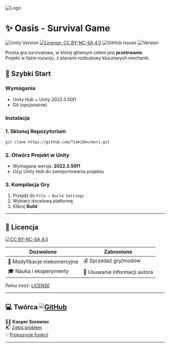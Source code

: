 
![Logo](https://i.imgur.com/MgjCmK3.png)
# ✨ Oasis - Survival Game  


![Unity Version](https://img.shields.io/badge/Unity-2022.3.50f1-blue.svg)
[![License: CC BY-NC-SA 4.0](https://img.shields.io/badge/License-CC_BY--NC--SA_4.0-lightgrey.svg)](https://creativecommons.org/licenses/by-nc-sa/4.0/)
![GitHub Issues](https://img.shields.io/github/issues/TiakiDev/mori?label=issues)
![Version](https://img.shields.io/badge/Version-0.0.1--Pre--alpha-orange)


Prosta gra survivalowa, w której głównym celem jest **przetrwanie**.  
Projekt w fazie rozwoju, z planami rozbudowy kluczowych mechanik.


## 🚀 Szybki Start
### Wymagania
- Unity Hub + Unity 2022.3.50f1
- Git (opcjonalnie)

### Instalacja

### 1. Sklonuj Repozytorium
```bash
git clone https://github.com/TiakiDev/mori.git
```

### 2. Otwórz Projekt w Unity
- Wymagana wersja: **2022.3.50f1**
- Użyj Unity Hub do zaimportowania projektu

### 3. Kompilacja Gry
1. Przejdź do `File → Build Settings`
2. Wybierz docelową platformę
3. Kliknij **Build**



---

## 📜 Licencja
[![CC BY-NC-SA 4.0](https://img.shields.io/badge/License-CC_BY--NC--SA_4.0-lightgrey.svg)](https://creativecommons.org/licenses/by-nc-sa/4.0/)

| Dozwolone                      | Zabronione                   |
|--------------------------------|------------------------------|
| 🔧 Modyfikacje niekomercyjne   | 💰 Sprzedaż gry/modów        |
| 🎓 Nauka i eksperymenty        | 🚫 Usuwanie informacji autora|

*Pełna treść: [LICENSE](LICENSE)*

---

## 💻 Twórca [![GitHub](https://img.shields.io/badge/👤_TiakiDev-Profile-blue?logo=github)](https://github.com/TiakiDev)  

👨‍🎓 **Kacper Surowiec**  
📬 [Zgłoś problem](https://github.com/TiakiDev/mori/issues)                          
💡 [Propozycje funkcji](https://github.com/TiakiDev/mori/discussions)

---
